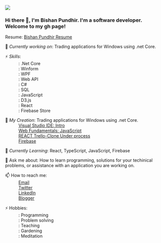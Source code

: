 <img src="https://avatars.githubusercontent.com/u/24931942?s=400&u=a49291031a610eb2679b2f2cfb7112c0abf198c4&v=4"/>
 
### Hi there 👋, I'm Bishan Pundhir. I'm a software developer. Welcome to my gh page! <br>
 
Resume:  [Bishan Pundhir Resume](https://bishanpundhir.firebaseapp.com/)
 
🔭 *Currently working on*:  Trading applications for Windows using .net Core. <br>

⚡ *Skills*:<br>
&nbsp;&nbsp;&nbsp;&nbsp;&nbsp;&nbsp;&nbsp;&nbsp;&nbsp;&nbsp; : .Net Core<br>
&nbsp;&nbsp;&nbsp;&nbsp;&nbsp;&nbsp;&nbsp;&nbsp;&nbsp;&nbsp; : Winform<br>
&nbsp;&nbsp;&nbsp;&nbsp;&nbsp;&nbsp;&nbsp;&nbsp;&nbsp;&nbsp; : WPF<br>
&nbsp;&nbsp;&nbsp;&nbsp;&nbsp;&nbsp;&nbsp;&nbsp;&nbsp;&nbsp; : Web API<br>
&nbsp;&nbsp;&nbsp;&nbsp;&nbsp;&nbsp;&nbsp;&nbsp;&nbsp;&nbsp; : C#<br>
&nbsp;&nbsp;&nbsp;&nbsp;&nbsp;&nbsp;&nbsp;&nbsp;&nbsp;&nbsp; : SQL<br>
&nbsp;&nbsp;&nbsp;&nbsp;&nbsp;&nbsp;&nbsp;&nbsp;&nbsp;&nbsp; : JavaScript<br>
&nbsp;&nbsp;&nbsp;&nbsp;&nbsp;&nbsp;&nbsp;&nbsp;&nbsp;&nbsp; : D3.js<br>
&nbsp;&nbsp;&nbsp;&nbsp;&nbsp;&nbsp;&nbsp;&nbsp;&nbsp;&nbsp; : React<br>
&nbsp;&nbsp;&nbsp;&nbsp;&nbsp;&nbsp;&nbsp;&nbsp;&nbsp;&nbsp; : Firebase Store<br>


🔭 *My Creation*:  Trading applications for Windows using .net Core. <br>
&nbsp;&nbsp;&nbsp;&nbsp;&nbsp;&nbsp;&nbsp;&nbsp;&nbsp;&nbsp; [Visual Studio IDE: Intro](https://www.youtube.com/watch?v=PZMq32-F6Ic)<br>
&nbsp;&nbsp;&nbsp;&nbsp;&nbsp;&nbsp;&nbsp;&nbsp;&nbsp;&nbsp; [Web Fundamentals: JavaScript](https://bishanscomputerworld.blogspot.com/2020/07/generate-textboxes-based-on-number.html)<br>
&nbsp;&nbsp;&nbsp;&nbsp;&nbsp;&nbsp;&nbsp;&nbsp;&nbsp;&nbsp; [REACT Trello-Clone Under process](https://progressiveteamwork.firebaseapp.com/)<br>
&nbsp;&nbsp;&nbsp;&nbsp;&nbsp;&nbsp;&nbsp;&nbsp;&nbsp;&nbsp; [Firebase](https://progressiveteamwork.firebaseapp.com/)<br>
 
🌱 *Currently Learning*: React, TypeScript, JavaScript, Firebase <br>

💬 Ask me about: How to learn programming, solutions for your techinical problems, or assistance with an application you are working on. <br>

📫 How to reach me: <br>
&nbsp;&nbsp;&nbsp;&nbsp;&nbsp;&nbsp;&nbsp;&nbsp;&nbsp;&nbsp; [Email](bishan.shubhamsoft@gmail.com) <br>
&nbsp;&nbsp;&nbsp;&nbsp;&nbsp;&nbsp;&nbsp;&nbsp;&nbsp;&nbsp; [Twitter](https://twitter.com/bishanpundhir) <br>
&nbsp;&nbsp;&nbsp;&nbsp;&nbsp;&nbsp;&nbsp;&nbsp;&nbsp;&nbsp; [LinkedIn](https://in.linkedin.com/in/bishan-pundhir-003b0a69) <br>
&nbsp;&nbsp;&nbsp;&nbsp;&nbsp;&nbsp;&nbsp;&nbsp;&nbsp;&nbsp; [Blogger](https://bishanscomputerworld.blogspot.com/) <br>
 
⚡ Hobbies:<br>
&nbsp;&nbsp;&nbsp;&nbsp;&nbsp;&nbsp;&nbsp;&nbsp;&nbsp;&nbsp; : Programming<br>
&nbsp;&nbsp;&nbsp;&nbsp;&nbsp;&nbsp;&nbsp;&nbsp;&nbsp;&nbsp; : Problem solving<br>
&nbsp;&nbsp;&nbsp;&nbsp;&nbsp;&nbsp;&nbsp;&nbsp;&nbsp;&nbsp; : Teaching<br>
&nbsp;&nbsp;&nbsp;&nbsp;&nbsp;&nbsp;&nbsp;&nbsp;&nbsp;&nbsp; : Gardening<br>
&nbsp;&nbsp;&nbsp;&nbsp;&nbsp;&nbsp;&nbsp;&nbsp;&nbsp;&nbsp; : Meditation<br>
